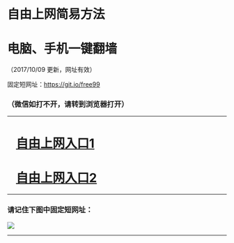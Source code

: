 ﻿# 自由上网简易方法

# 电脑、手机一键翻墙

（2017/10/09 更新，网址有效）

固定短网址：https://git.io/free99

### （微信如打不开，请转到浏览器打开）


***





# &nbsp;&nbsp; <a href="http://ft94343544.fwq-tz-1001.info/fwqtz01.html?t=10090011498 " target="_blank">自由上网入口1</a>
# &nbsp;&nbsp; <a href="http://ft1123120303.fwq-tz-1002.info/fwqtz02.html?t=100900119391 " target="_blank">自由上网入口2</a>
***

### 请记住下图中固定短网址：

<img src="https://s3-us-west-2.amazonaws.com/fwq-1001/yjfq-20170905okok.png" /> 


***

